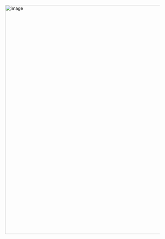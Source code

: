 <img width="1321" height="742" alt="image" src="https://github.com/user-attachments/assets/9146074f-08e9-476d-8c35-36112d72f23e" />
